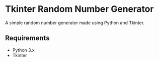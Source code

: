 # Tkinter Random Number Generator
A simple random number generator made using Python and Tkinter.

## Requirements
- Python 3.x
- Tkinter
